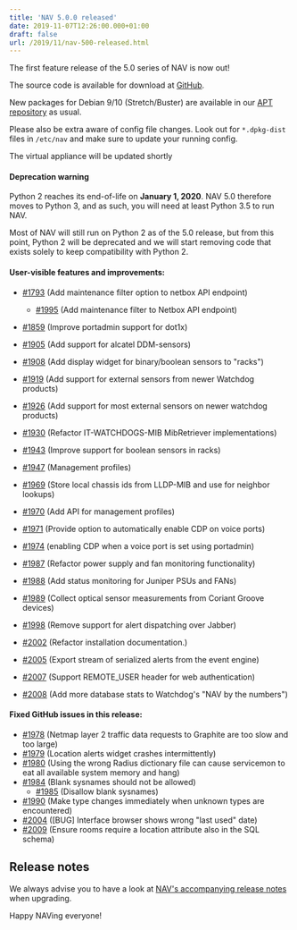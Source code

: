 ```yaml
---
title: 'NAV 5.0.0 released'
date: 2019-11-07T12:26:00.000+01:00
draft: false
url: /2019/11/nav-500-released.html
---
```


The first feature release of the 5.0 series of NAV is now out!

The source code is available for download at [GitHub](https://github.com/UNINETT/nav/releases).

New packages for Debian 9/10 (Stretch/Buster) are available in our [APT repository](https://nav.uninett.no/install-instructions/#debian) as usual.

Please also be extra aware of config file changes. Look out for `*.dpkg-dist` files in `/etc/nav` and make sure to update your running config.

The virtual appliance will be updated shortly

#### Deprecation warning

Python 2 reaches its end-of-life on **January 1, 2020**. NAV 5.0 therefore moves to Python 3, and as such, you will need at least Python 3.5 to run NAV.

Most of NAV will still run on Python 2 as of the 5.0 release, but from this point, Python 2 will be deprecated and we will start removing code that exists solely to keep compatibility with Python 2.

#### User-visible features and improvements:

*   [#1793](https://github.com/Uninett/nav/issues/1793) (Add maintenance filter option to netbox API endpoint)
    *   [#1995](https://github.com/Uninett/nav/pull/1995) (Add maintenance filter to Netbox API endpoint)
*   [#1859](https://github.com/Uninett/nav/pull/1859) (Improve portadmin support for dot1x)
*   [#1905](https://github.com/Uninett/nav/pull/1905) (Add support for alcatel DDM-sensors)
*   [#1908](https://github.com/Uninett/nav/issues/1908) (Add display widget for binary/boolean sensors to "racks")
*   [#1919](https://github.com/Uninett/nav/issues/1919) (Add support for external sensors from newer Watchdog products)

*   [#1926](https://github.com/Uninett/nav/pull/1926) (Add support for most external sensors on newer watchdog products)

*   [#1930](https://github.com/Uninett/nav/pull/1930) (Refactor IT-WATCHDOGS-MIB MibRetriever implementations)
*   [#1943](https://github.com/Uninett/nav/pull/1943) (Improve support for boolean sensors in racks)
*   [#1947](https://github.com/Uninett/nav/pull/1947) (Management profiles)
*   [#1969](https://github.com/Uninett/nav/pull/1969) (Store local chassis ids from LLDP-MIB and use for neighbor lookups)
*   [#1970](https://github.com/Uninett/nav/pull/1970) (Add API for management profiles)
*   [#1971](https://github.com/Uninett/nav/issues/1971) (Provide option to automatically enable CDP on voice ports)

*   [#1974](https://github.com/Uninett/nav/pull/1974) (enabling CDP when a voice port is set using portadmin)

*   [#1987](https://github.com/Uninett/nav/pull/1987) (Refactor power supply and fan monitoring functionality)
*   [#1988](https://github.com/Uninett/nav/pull/1988) (Add status monitoring for Juniper PSUs and FANs)
*   [#1989](https://github.com/Uninett/nav/pull/1989) (Collect optical sensor measurements from Coriant Groove devices)
*   [#1998](https://github.com/Uninett/nav/pull/1998) (Remove support for alert dispatching over Jabber)
*   [#2002](https://github.com/Uninett/nav/pull/2002) (Refactor installation documentation.)
*   [#2005](https://github.com/Uninett/nav/pull/2005) (Export stream of serialized alerts from the event engine)
*   [#2007](https://github.com/Uninett/nav/pull/2007) (Support REMOTE\_USER header for web authentication)
*   [#2008](https://github.com/Uninett/nav/pull/2008) (Add more database stats to Watchdog's "NAV by the numbers")

#### Fixed GitHub issues in this release:

*   [#1978](https://github.com/Uninett/nav/pull/1978) (Netmap layer 2 traffic data requests to Graphite are too slow and too large)
*   [#1979](https://github.com/Uninett/nav/issues/1979) (Location alerts widget crashes intermittently)
*   [#1980](https://github.com/Uninett/nav/issues/1980) (Using the wrong Radius dictionary file can cause servicemon to eat all available system memory and hang)
*   [#1984](https://github.com/Uninett/nav/issues/1984) (Blank sysnames should not be allowed)
    *   [#1985](https://github.com/Uninett/nav/pull/1985) (Disallow blank sysnames)
*   [#1990](https://github.com/Uninett/nav/pull/1990) (Make type changes immediately when unknown types are encountered)
*   [#2004](https://github.com/Uninett/nav/issues/2004) (\[BUG\] Interface browser shows wrong "last used" date)
*   [#2009](https://github.com/Uninett/nav/pull/2009) (Ensure rooms require a location attribute also in the SQL schema)

Release notes
-------------

We always advise you to have a look at [NAV's accompanying release notes](https://nav.uninett.no/doc/5.0/release-notes.html#nav-5-0) when upgrading.

Happy NAVing everyone!